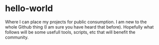 # hello-world
Where I can place my projects for public consumption.
I am new to the whole Github thing (I am sure you have heard that before).  Hopefully what follows will be some usefull tools, scripts, etc that will benefit the community.
